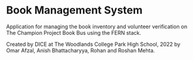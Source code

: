 # Book Management System

Application for managing the book inventory and volunteer verification on The Champion Project Book Bus using the FERN stack.

Created by DICE at The Woodlands College Park High School, 2022 by Omar Afzal, Anish Bhattacharyya, Rohan and Roshan Mehta.

